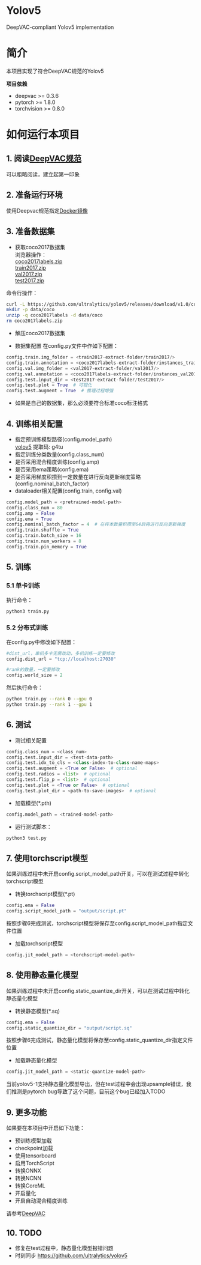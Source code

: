 # Yolov5
DeepVAC-compliant Yolov5 implementation   

# 简介
本项目实现了符合DeepVAC规范的Yolov5   

**项目依赖**

- deepvac >= 0.3.6
- pytorch >= 1.8.0
- torchvision >= 0.8.0

# 如何运行本项目

## 1. 阅读[DeepVAC规范](https://github.com/DeepVAC/deepvac)
可以粗略阅读，建立起第一印象   

## 2. 准备运行环境
使用Deepvac规范指定[Docker镜像](https://github.com/DeepVAC/deepvac#2-%E7%8E%AF%E5%A2%83%E5%87%86%E5%A4%87)   

## 3. 准备数据集
- 获取coco2017数据集      
浏览器操作：     
[coco2017labels.zip](https://github.com/ultralytics/yolov5/releases/download/v1.0/coco2017labels.zip)     
[train2017.zip](http://images.cocodataset.org/zips/train2017.zip)     
[val2017.zip](http://images.cocodataset.org/zips/val2017.zip)     
[test2017.zip](http://images.cocodataset.org/zips/test2017.zip)       

命令行操作：   
```bash
curl -L https://github.com/ultralytics/yolov5/releases/download/v1.0/coco2017labels.zip -o coco2017labels.zip
mkdir -p data/coco
unzip -q coco2017labels -d data/coco   
rm coco2017labels.zip
```

- 解压coco2017数据集

- 数据集配置
在config.py文件中作如下配置：     

```python
config.train.img_folder = <train2017-extract-folder/train2017/>      
config.train.annotation = <coco2017labels-extract-folder/instances_train2017.json>       
config.val.img_folder = <val2017-extract-folder/val2017/>           
config.val.annotation = <coco2017labels-extract-folder/instances_val2017.json>        
config.test.input_dir = <test2017-extract-folder/test2017/>           
config.test.plot = True  # 可视化             
config.test.augment = True  # 推理过程增强
```

- 如果是自己的数据集，那么必须要符合标准coco标注格式

## 4. 训练相关配置

- 指定预训练模型路径(config.model_path)       
[yolov5](https://pan.baidu.com/share/init?surl=oA4uZUlWUtEq2dOMlBZ8hg) 提取码: g4tu
- 指定训练分类数量(config.class_num)    
- 是否采用混合精度训练(config.amp)     
- 是否采用ema策略(config.ema)      
- 是否采用梯度积攒到一定数量在进行反向更新梯度策略(config.nominal_batch_factor)     
- dataloader相关配置(config.train, config.val)     

```python
config.model_path = <pretrained-model-path>
config.class_num = 80
config.amp = False
config.ema = True
config.nominal_batch_factor = 4  # 在样本数量积攒至64后再进行反向更新梯度
config.train.shuffle = True
config.train.batch_size = 16
config.train.num_workers = 8
config.train.pin_memory = True
```

## 5. 训练

### 5.1 单卡训练
执行命令：
```bash
python3 train.py
```

### 5.2 分布式训练

在config.py中修改如下配置：
```python
#dist_url，单机多卡无需改动，多机训练一定要修改
config.dist_url = "tcp://localhost:27030"

#rank的数量，一定要修改
config.world_size = 2
```
然后执行命令：

```bash
python train.py --rank 0 --gpu 0
python train.py --rank 1 --gpu 1
```

## 6. 测试

- 测试相关配置

```python
config.class_num = <class_num>
config.test.input_dir = <test-data-path>
config.test.idx_to_cls = <class-index-to-class-name-maps>
config.test.augment = <True or False>  # optional
config.test.radios = <list>  # optional
config.test.flip_p = <list>  # optional
config.test.plot = <True or False>  # optional
config.test.plot_dir = <path-to-save-images>  # optional
```

- 加载模型(\*.pth)

```python
config.model_path = <trained-model-path>
```


- 运行测试脚本：

```bash
python3 test.py
```

## 7. 使用torchscript模型
如果训练过程中未开启config.script_model_path开关，可以在测试过程中转化torchscript模型     
- 转换torchscript模型(\*.pt)     

```python
config.ema = False
config.script_model_path = "output/script.pt"
```
  按照步骤6完成测试，torchscript模型将保存至config.script_model_path指定文件位置      

- 加载torchscript模型

```python
config.jit_model_path = <torchscript-model-path>
```

## 8. 使用静态量化模型
如果训练过程中未开启config.static_quantize_dir开关，可以在测试过程中转化静态量化模型     
- 转换静态模型(\*.sq)     

```python
config.ema = False
config.static_quantize_dir = "output/script.sq"
```
  按照步骤6完成测试，静态量化模型将保存至config.static_quantize_dir指定文件位置      

- 加载静态量化模型

```python
config.jit_model_path = <static-quantize-model-path>
```
当前yolov5-1支持静态量化模型导出，但在test过程中会出现upsample错误，我们推测是pytorch bug导致了这个问题，目前这个bug已经加入TODO    


## 9. 更多功能
如果要在本项目中开启如下功能：
- 预训练模型加载
- checkpoint加载
- 使用tensorboard
- 启用TorchScript
- 转换ONNX
- 转换NCNN
- 转换CoreML
- 开启量化
- 开启自动混合精度训练

请参考[DeepVAC](https://github.com/DeepVAC/deepvac)

## 10. TODO
- 修复在test过程中，静态量化模型报错问题    
- 时刻同步 https://github.com/ultralytics/yolov5
